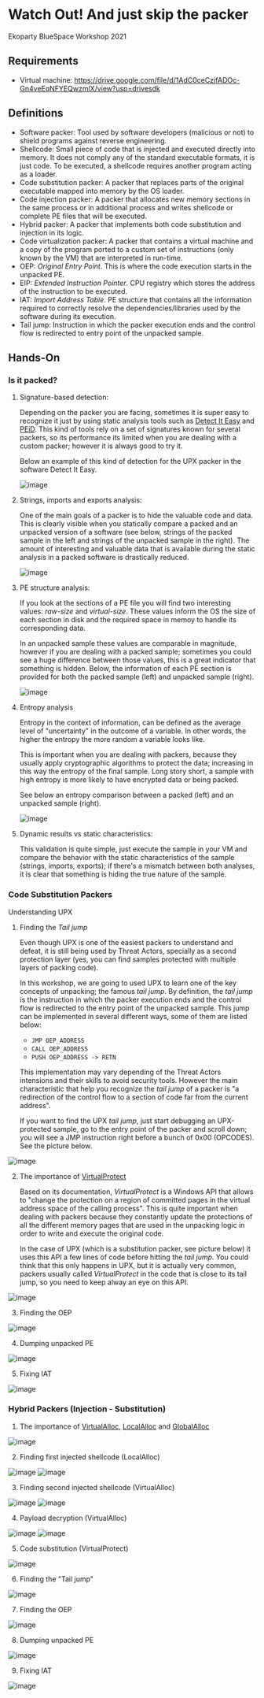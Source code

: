 # Watch Out! And just skip the packer

Ekoparty BlueSpace Workshop 2021

## Requirements
* Virtual machine: https://drive.google.com/file/d/1AdC0ceCzjfADOc-Gn4veEqNFYEQwzmlX/view?usp=drivesdk

## Definitions 
* Software packer: Tool used by software developers (malicious or not) to shield programs against reverse engineering.
* Shellcode: Small piece of code that is injected and executed directly into memory. It does not comply any of the standard executable formats, it is just code. To be executed, a shellcode requires another program acting as a loader. 
* Code substitution packer: A packer that replaces parts of the original executable mapped into memory by the OS loader.
* Code injection packer: A packer that allocates new memory sections in the same process or in additional process and writes shellcode or complete PE files that will be executed.
* Hybrid packer: A packer that implements both code substitution and injection in its logic.
* Code virtualization packer: A packer that contains a virtual machine and a copy of the program ported to a custom set of instructions (only known by the VM) that are interpreted in run-time.
* OEP: *Original Entry Point*. This is where the code execution starts in the unpacked PE.
* EIP: *Extended Instruction Pointer*. CPU registry which stores the address of the instruction to be executed.
* IAT: *Import Address Table*. PE structure that contains all the information required to correctly resolve the dependencies/libraries used by the software during its execution.
* Tail jump: Instruction in which the packer execution ends and the control flow is redirected to entry point of the unpacked sample.

## Hands-On
### Is it packed?
1. Signature-based detection:

    Depending on the packer you are facing, sometimes it is super easy to recognize it just by using static analysis tools such as [Detect It Easy](https://github.com/horsicq/DIE-engine/releases) and [PEiD](https://www.aldeid.com/wiki/PEiD). This kind of tools rely on a set of signatures known for several packers, so its performance its limited when you are dealing with a custom packer; however it is always good to try it.
    
    Below an example of this kind of detection for the UPX packer in the software Detect It Easy.
    
    ![image](https://user-images.githubusercontent.com/8562692/140227209-a93b7d07-afe6-45cf-b8d4-8229c013159c.png)


2. Strings, imports and exports analysis:

    One of the main goals of a packer is to hide the valuable code and data. This is clearly visible when you statically compare a packed and an unpacked version of a software (see below, strings of the packed sample in the left and strings of the unpacked sample in the right). The amount of interesting and valuable data that is available during the static analysis in a packed software is drastically reduced.
    
    ![image](https://user-images.githubusercontent.com/8562692/140229300-c5748c5c-2ca2-449b-825e-6d5c3710ac7b.png)

3. PE structure analysis:
    
    If you look at the sections of a PE file you will find two interesting values: *raw-size* and *virtual-size*. These values inform the OS the size of each section in disk and the required space in memoy to handle its corresponding data. 
    
    In an unpacked sample these values are comparable in magnitude, however if you are dealing with a packed sample; sometimes you could see a huge difference between those values, this is a great indicator that something is hidden. Below, the information of each PE section is provided for both the packed sample (left) and unpacked sample (right). 
    
    ![image](https://user-images.githubusercontent.com/8562692/140231353-3c6b4197-d1a2-4806-9fe7-f148ee096456.png)

4. Entropy analysis 
    
    Entropy in the context of information, can be defined as the average level of "uncertainty" in the outcome of a variable. In other words, the higher the entropy the more random a variable looks like. 
    
    This is important when you are dealing with packers, because they usually apply cryptographic algorithms to protect the data; increasing in this way the entropy of the final sample. Long story short, a sample with high entropy is more likely to have encrypted data or being packed. 
    
    See below an entropy comparison between a packed (left) and an unpacked sample (right).
    
    ![image](https://user-images.githubusercontent.com/8562692/140231605-67130b78-fdd7-4012-b0ab-5a8437dac2f5.png)

5. Dynamic results vs static characteristics:

    This validation is quite simple, just execute the sample in your VM and compare the behavior with the static characteristics of the sample (strings, imports, exports); if there's a mismatch between both analyses, it is clear that something is hiding the true nature of the sample.

### Code Substitution Packers 
Understanding UPX
1. Finding the *Tail jump*

    Even though UPX is one of the easiest packers to understand and defeat, it is still being used by Threat Actors, specially as a second protection layer (yes, you can find samples protected with multiple layers of packing code). 
    
    In this workshop, we are going to used UPX to learn one of the key concepts of unpacking; the famous *tail jump*. By definition, the *tail jump* is the instruction in which the packer execution ends and the control flow is redirected to the entry point of the unpacked sample. This jump can be implemented in several different ways, some of them are listed below:
    * `JMP OEP_ADDRESS`
    * `CALL OEP_ADDRESS`
    * `PUSH OEP_ADDRESS -> RETN`

    This implementation may vary depending of the Threat Actors intensions and their skills to avoid security tools. However the main characteristic that help you recognize the *tail jump* of a packer is "a redirection of the control flow to a section of code far from the current address".
    
    If you want to find the UPX *tail jump*, just start debugging an UPX-protected sample, go to the entry point of the packer and scroll down; you will see a JMP instruction right before a bunch of 0x00 (OPCODES). See the picture below.

![image](https://user-images.githubusercontent.com/8562692/140300397-5854440d-2311-42a8-9abf-7bd369d2a86b.png)

2. The importance of [VirtualProtect](https://docs.microsoft.com/en-us/windows/win32/api/memoryapi/nf-memoryapi-virtualprotect)

    Based on its documentation, *VirtualProtect* is a Windows API that allows to "change the protection on a region of committed pages in the virtual address space of the calling process". This is quite important when dealing with packers because they constantly update the protections of all the different memory pages that are used in the unpacking logic in order to write and execute the original code.
    
    In the case of UPX (which is a substitution packer, see picture below) it uses this API a few lines of code before hitting the *tail jump*. You could think that this only happens in UPX, but it is actually very common, packers usually called *VirtualProtect* in the code that is close to its tail jump, so you need to keep alway an eye on this API. 

![image](https://user-images.githubusercontent.com/8562692/140294933-d12eaed3-06e3-467f-9461-254d4754d4c9.png)

3. Finding the OEP

![image](https://user-images.githubusercontent.com/8562692/140296467-f52c33bc-e035-449a-98c6-f6e649d62b73.png)

4. Dumping unpacked PE

![image](https://user-images.githubusercontent.com/8562692/140296704-79976741-317b-4a01-8e8a-d916d537de37.png)

5. Fixing IAT

![image](https://user-images.githubusercontent.com/8562692/140296881-8fa1468e-955a-4f50-90d5-325c9fe5c7f6.png)

### Hybrid Packers (Injection - Substitution) 
1. The importance of [VirtualAlloc](https://docs.microsoft.com/en-us/windows/win32/api/memoryapi/nf-memoryapi-virtualalloc), [LocalAlloc](https://docs.microsoft.com/en-us/windows/win32/api/winbase/nf-winbase-localalloc) and [GlobalAlloc](https://docs.microsoft.com/en-us/windows/win32/api/winbase/nf-winbase-globalalloc)

![image](https://user-images.githubusercontent.com/8562692/140280380-e51f08ad-a176-4f48-aa8f-a4da32edbb56.png)
     
2. Finding first injected shellcode (LocalAlloc)

![image](https://user-images.githubusercontent.com/8562692/140274435-652cae1f-a34d-46b7-8f61-01fb774676d0.png)
![image](https://user-images.githubusercontent.com/8562692/140274562-41ce1163-6386-4334-900e-d435f0d7bd7e.png)

3. Finding second injected shellcode (VirtualAlloc)

![image](https://user-images.githubusercontent.com/8562692/140274983-5487bb9b-ba3b-42fd-aafb-826047d3b2ad.png)
![image](https://user-images.githubusercontent.com/8562692/140273981-22e08c0d-fd73-4ca2-afb4-77e0573025c2.png)

4. Payload decryption (VirtualAlloc)

![image](https://user-images.githubusercontent.com/8562692/140275736-e165e32e-8c7f-4e62-a0fc-d712fe7e00c4.png)
![image](https://user-images.githubusercontent.com/8562692/140275862-eef1e23c-5b4a-43d9-856e-2a168ea10fdb.png)

5. Code substitution (VirtualProtect)

![image](https://user-images.githubusercontent.com/8562692/140276292-8a1577ce-df14-4278-bf25-3322d3e51c89.png)

6. Finding the "Tail jump"

![image](https://user-images.githubusercontent.com/8562692/140276841-d722df0e-34bf-450f-8a49-64f02adfcdd0.png)

7. Finding the OEP

![image](https://user-images.githubusercontent.com/8562692/140277622-893bde4c-0270-4c38-befd-67b29b4f6a1c.png)

8. Dumping unpacked PE

![image](https://user-images.githubusercontent.com/8562692/140277373-c9db991d-540c-4500-bb8a-b65cb2fa6f02.png)

9. Fixing IAT

![image](https://user-images.githubusercontent.com/8562692/140277952-1ad3ce16-7b75-40af-ba3e-dfaf457f0f6b.png)
